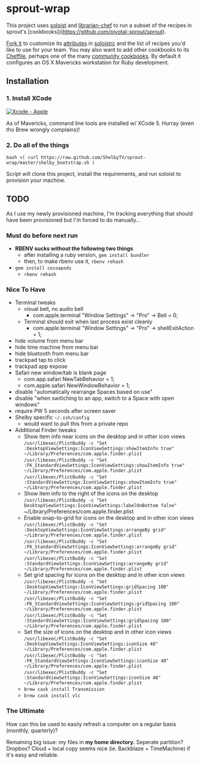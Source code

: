 # sprout-wrap

This project uses [soloist](https://github.com/mkocher/soloist) and [librarian-chef](https://github.com/applicationsonline/librarian-chef)
to run a subset of the recipes in sprout's [cookbooks]((https://github.com/pivotal-sprout/sprout).

[Fork it](https://github.com/pivotal-sprout/sprout-wrap/fork) to 
customize its [attributes](http://docs.opscode.com/chef_overview_attributes.html) in [soloistrc](/soloistrc) and the list of recipes 
you'd like to use for your team. You may also want to add other cookbooks to its [Cheffile](/Cheffile), perhaps one 
of the many [community cookbooks](http://community.opscode.com/cookbooks). By default it configures an OS X 
Mavericks workstation for Ruby development.

## Installation

### 1. Install XCode

[![Xcode - Apple](http://r.mzstatic.com/images/web/linkmaker/badge_macappstore-lrg.gif)](https://itunes.apple.com/us/app/xcode/id497799835?mt=12&uo=4)

As of Mavericks, command line tools are installed w/ XCode 5.  Hurray (even tho Brew wrongly complains)!

### 2. Do all of the things
  
  `bash <( curl https://raw.github.com/ShelbyTV/sprout-wrap/master/shelby_bootstrap.sh )`
  
  Script will clone this project, install the requirements, and run soloist to provision your machine.

## TODO

As I use my newly provisioned machine, I'm tracking everything that should have been provisioned but I'm forced to do manually...

### Must do before next run
* **RBENV sucks without the following two things**
  * after installing a ruby version, `gem install bundler`
  * then, to make rbenv use it, `rbenv rehash`
* `gem install cocoapods`
  * `rbenv rehash`
 

### Nice To Have
* Terminal tweaks
  * visual bell, no audio bell
    * com.apple.terminal "Window Settings" -> "Pro" -> Bell = 0;
  * Terminal should exit when last process exist cleanly
    * com.apple.terminal "Window Settings" -> "Pro" -> shellExitAction = 1;
* hide volume from menu bar
* hide time machine from menu bar
* hide bluetooth from menu bar
* trackpad tap to click
* trackpad app expose
* Safari new window/tab is blank page
  * com.app.safari NewTabBehavior = 1;
  * com.apple.safari NewWindowBehavior = 1;
* disable "automatically rearrange Spaces based on use"
* disable "when switiching to an app, switch to a Space with open windows"
* require PW 5 seconds after screen saver
* Shelby specific `~/.ssh/config`
  * would want to pull this from a private repo
* Additional Finder tweaks
  * Show item info near icons on the desktop and in other icon views
`/usr/libexec/PlistBuddy -c "Set :DesktopViewSettings:IconViewSettings:showItemInfo true" ~/Library/Preferences/com.apple.finder.plist`
`/usr/libexec/PlistBuddy -c "Set :FK_StandardViewSettings:IconViewSettings:showItemInfo true" ~/Library/Preferences/com.apple.finder.plist`
`/usr/libexec/PlistBuddy -c "Set :StandardViewSettings:IconViewSettings:showItemInfo true" ~/Library/Preferences/com.apple.finder.plist`
  * Show item info to the right of the icons on the desktop
`/usr/libexec/PlistBuddy -c "Set DesktopViewSettings:IconViewSettings:labelOnBottom false"` ~/Library/Preferences/com.apple.finder.plist
  * Enable snap-to-grid for icons on the desktop and in other icon views
`/usr/libexec/PlistBuddy -c "Set :DesktopViewSettings:IconViewSettings:arrangeBy grid" ~/Library/Preferences/com.apple.finder.plist`
`/usr/libexec/PlistBuddy -c "Set :FK_StandardViewSettings:IconViewSettings:arrangeBy grid" ~/Library/Preferences/com.apple.finder.plist`
`/usr/libexec/PlistBuddy -c "Set :StandardViewSettings:IconViewSettings:arrangeBy grid" ~/Library/Preferences/com.apple.finder.plist`
  * Set grid spacing for icons on the desktop and in other icon views
`/usr/libexec/PlistBuddy -c "Set :DesktopViewSettings:IconViewSettings:gridSpacing 100" ~/Library/Preferences/com.apple.finder.plist`
`/usr/libexec/PlistBuddy -c "Set :FK_StandardViewSettings:IconViewSettings:gridSpacing 100" ~/Library/Preferences/com.apple.finder.plist`
`/usr/libexec/PlistBuddy -c "Set :StandardViewSettings:IconViewSettings:gridSpacing 100" ~/Library/Preferences/com.apple.finder.plist`
  * Set the size of icons on the desktop and in other icon views
`/usr/libexec/PlistBuddy -c "Set :DesktopViewSettings:IconViewSettings:iconSize 48" ~/Library/Preferences/com.apple.finder.plist`
`/usr/libexec/PlistBuddy -c "Set :FK_StandardViewSettings:IconViewSettings:iconSize 48" ~/Library/Preferences/com.apple.finder.plist`
`/usr/libexec/PlistBuddy -c "Set :StandardViewSettings:IconViewSettings:iconSize 48" ~/Library/Preferences/com.apple.finder.plist`
  * `brew cask install Transmission`
  * `brew cask install vlc`





### The Ultimate
How can this be used to easily refresh a computer on a regular basis (monthly, quarterly)?


Remaining big issue: my files in **my home directory.**  Seperate partition?  Dropbox? 
Cloud + local copy seems nice (ie. Backblaze + TimeMachine) if it's easy and reliable.

